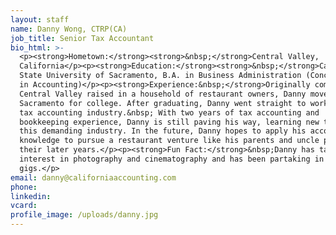 ```yaml
---
layout: staff
name: Danny Wong, CTRP(CA)
job_title: Senior Tax Accountant
bio_html: >-
  <p><strong>Hometown:</strong><strong>&nbsp;</strong>Central Valley,
  California</p><p><strong>Education:</strong><strong>&nbsp;</strong>California
  State University of Sacramento, B.A. in Business Administration (Concentration
  in Accounting)</p><p><strong>Experience:&nbsp;</strong>Originally coming from
  Central Valley raised in a household of restaurant owners, Danny moved to
  Sacramento for college. After graduating, Danny went straight to work in the
  tax accounting industry.&nbsp; With two years of tax accounting and
  bookkeeping experience, Danny is still paving his way, learning new things in
  this demanding industry. In the future, Danny hopes to apply his accounting
  knowledge to pursue a restaurant venture like his parents and uncle pursued in
  their later years.</p><p><strong>Fun Fact:</strong>&nbsp;Danny has taken up an
  interest in photography and cinematography and has been partaking in wedding
  gigs.</p>
email: danny@californiaaccounting.com
phone:
linkedin:
vcard:
profile_image: /uploads/danny.jpg
---
```

